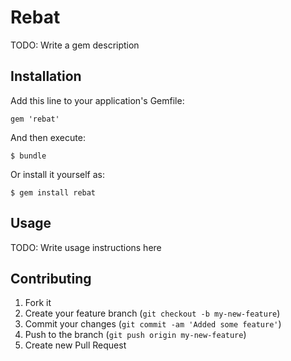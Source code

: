 # Rebat

TODO: Write a gem description

## Installation

Add this line to your application's Gemfile:

    gem 'rebat'

And then execute:

    $ bundle

Or install it yourself as:

    $ gem install rebat

## Usage

TODO: Write usage instructions here

## Contributing

1. Fork it
2. Create your feature branch (`git checkout -b my-new-feature`)
3. Commit your changes (`git commit -am 'Added some feature'`)
4. Push to the branch (`git push origin my-new-feature`)
5. Create new Pull Request
